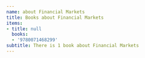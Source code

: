 ```yaml
---
name: about Financial Markets
title: Books about Financial Markets
items:
- title: null
  books:
  - '9780071468299'
subtitle: There is 1 book about Financial Markets
---
```


